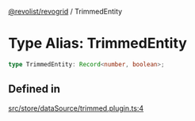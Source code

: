[@revolist/revogrid](README.md) / TrimmedEntity

# Type Alias: TrimmedEntity

```ts
type TrimmedEntity: Record<number, boolean>;
```

## Defined in

[src/store/dataSource/trimmed.plugin.ts:4](https://github.com/revolist/revogrid/blob/e4a447d6483665fe275065ba5ef60722f4635503/src/store/dataSource/trimmed.plugin.ts#L4)
